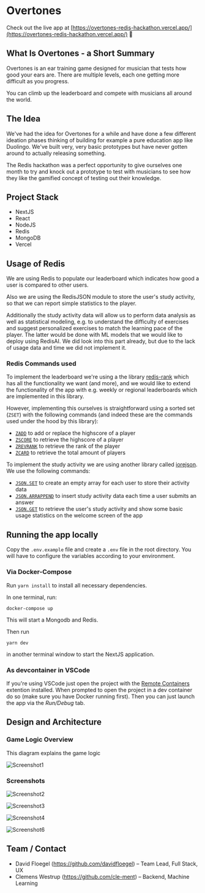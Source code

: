 # Overtones

Check out the live app at
[https://overtones-redis-hackathon.vercel.app/](https://overtones-redis-hackathon.vercel.app/) 🚀

## What Is Overtones - a Short Summary

Overtones is an ear training game designed for musician that tests how good your
ears are. There are multiple levels, each one getting more difficult as you
progress.

You can climb up the leaderboard and compete with musicians all around the
world.

## The Idea

We've had the idea for Overtones for a while and have done a few different
ideation phases thinking of building for example a pure education app like
Duolingo. We've built very, very basic prototypes but have never gotten around
to actually releasing something.

The Redis hackathon was a perfect opportunity to give ourselves one month to try
and knock out a prototype to test with musicians to see how they like the
gamified concept of testing out their knowledge.

## Project Stack

- NextJS
- React
- NodeJS
- Redis
- MongoDB
- Vercel

## Usage of Redis

We are using Redis to populate our leaderboard which indicates how good a user
is compared to other users.

Also we are using the RedisJSON module to store the user's study activity, so
that we can report simple statistics to the player.

Additionally the study activity data will allow us to perform data analysis as
well as statistical modeling, e.g. to understand the difficulty of exercises and
suggest personalized exercises to match the learning pace of the player. The
latter would be done with ML models that we would like to deploy using RedisAI.
We did look into this part already, but due to the lack of usage data and time
we did not implement it.

### Redis Commands used

To implement the leaderboard we're using a the library
[redis-rank](https://github.com/mlomb/redis-rank) which has all the
functionality we want (and more), and we would like to extend the functionality
of the app with e.g. weekly or regional leaderboards which are implemented in
this library.

However, implementing this ourselves is straightforward using a sorted set
(`ZSET`) with the following commands (and indeed these are the commands used
under the hood by this library):

- [`ZADD`](https://redis.io/commands/zadd) to add or replace the highscore of a
  player
- [`ZSCORE`](https://redis.io/commands/zscore) to retrieve the highscore of a
  player
- [`ZREVRANK`](https://redis.io/commands/zrevrank) to retrieve the rank of the
  player
- [`ZCARD`](https://redis.io/commands/zcard) to retrieve the total amount of
  players

To implement the study activity we are using another library called
[iorejson](https://github.com/evanhuang8/iorejson). We use the following
commands:

- [`JSON.SET`](https://oss.redislabs.com/redisjson/commands/#jsonset) to create
  an empty array for each user to store their activity data
- [`JSON.ARRAPPEND`](https://oss.redislabs.com/redisjson/commands/#jsonarrappend)
  to insert study activity data each time a user submits an answer
- [`JSON.GET`](https://oss.redislabs.com/redisjson/commands/#jsonget) to
  retrieve the user's study activity and show some basic usage statistics on the
  welcome screen of the app

## Running the app locally

Copy the `.env.example` file and create a `.env` file in the root directory.
You will have to configure the variables according to your environment.

### Via Docker-Compose

Run `yarn install` to install all necessary dependencies.

In one terminal, run:

```
docker-compose up
```

This will start a Mongodb and Redis.

Then run

```
yarn dev
```

in another terminal window to start the NextJS application.

### As devcontainer in VSCode

If you're using VSCode just open the project with the
[Remote Containers](https://marketplace.visualstudio.com/items?itemName=ms-vscode-remote.remote-containers)
extention installed. When prompted to open the project in a dev container do so
(make sure you have Docker running first). Then you can just launch the app
via the _Run/Debug_ tab.

## Design and Architecture

### Game Logic Overview

This diagram explains the game logic

![Screenshot1](https://user-images.githubusercontent.com/13220692/118036211-34457200-b364-11eb-88dc-c7ae2cc18563.png)

### Screenshots

![Screenshot2](https://user-images.githubusercontent.com/13220692/118373335-3569df80-b5ae-11eb-8389-6f2f6bff2535.png)

![Screenshot3](https://user-images.githubusercontent.com/13220692/118373341-37cc3980-b5ae-11eb-9a83-35ed69fcb32b.png)

![Screenshot4](https://user-images.githubusercontent.com/13220692/118373343-38fd6680-b5ae-11eb-85be-c268bfebd396.png)

![Screenshot6](https://user-images.githubusercontent.com/13220692/118373348-431f6500-b5ae-11eb-997f-53da5d1a5a73.png)

## Team / Contact

- David Floegel (<https://github.com/davidfloegel>) – Team Lead, Full Stack, UX
- Clemens Westrup (<https://github.com/cle-ment>) – Backend, Machine Learning
